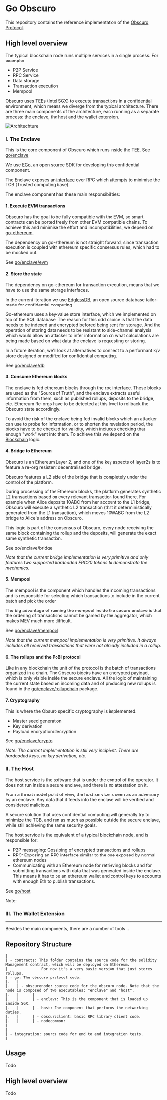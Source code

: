 # Go Obscuro

This repository contains the reference implementation of the [Obscuro Protocol](https://whitepaper.obscu.ro/).


## High level overview

The typical blockchain node runs multiple services in a single process. For example:
- P2P Service
- RPC Service
- Data storage
- Transaction execution
- Mempool

Obscuro uses TEEs (Intel SGX) to execute transactions in a confidential environment, which means we diverge from the typical architecture. 
There are three main components of the architecture, each running as a separate process: the enclave, the host and the wallet extension.

[//]: # (Todo - @joel - change the diagram to represent the wallet extension)
![Architechture](design/obscuro_arch.jpeg)

### I. The Enclave

This is the core component of Obscuro which runs inside the TEE. 
See [go/enclave](go/enclave)

We use [EGo](https://www.edgeless.systems/products/ego/), an open source SDK for developing this confidential component.

The Enclave exposes an [interface](go/common/enclave.go) over RPC which attempts to minimise the TCB (Trusted computing base).

The enclave component has these main responsibilities:

#### 1. Execute EVM transactions
Obscuro has the goal to be fully compatible with the EVM, so smart contracts can be ported freely from other EVM compatible
chains. To achieve this and minimise the effort and incompatibilities, we depend on [go-ethereum](https://github.com/ethereum/go-ethereum).

The dependency on go-ethereum is not straight forward, since transaction execution is coupled with ethereum specific consensus rules,
which had to be mocked out.

See [go/enclave/evm](go/enclave/evm)


#### 2. Store the state
The dependency on go-ethereum for transaction execution, means that we have to use the same storage interfaces.

In the current iteration we use [EdglessDB](https://www.edgeless.systems/products/edgelessdb/), an open source database tailor-made 
for confidential computing.

Go-ethereum uses a key-value store interface, which we implemented on top of the SQL database. The reason for this odd choice 
is that the data needs to be indexed and encrypted befored being sent for storage. And the operation of storing data needs 
to be resistant to side-channel analysis which would allow an attacker to infer information on what calculations are being made
based on what data the enclave is requesting or storing.

In a future iteration, we'll look at alternatives to connect to a performant k/v store designed or modified for confidential computing.

See [go/enclave/db](go/enclave/db)


#### 3. Consume Ethereum blocks 
The enclave is fed ethereum blocks through the rpc interface. These blocks are used as the "Source of Truth", and the enclave 
extracts useful information from them, such as published rollups, deposits to the bridge, etc. Ethereum Re-orgs have to be detected
at this level to rollback the Obscuro state accordingly.

To avoid the risk of the enclave being fed invalid blocks which an attacker can use to probe for information, or to shorten the 
revelation period, the blocks have to be checked for validity, which includes checking that enough "work" went into them.
To achieve this we depend on the [Blockchain](https://github.com/ethereum/go-ethereum/blob/e6fa102eb08c2b83ab75e85ca7860eea3a10dab0/core/blockchain.go) 
logic.


#### 4. Bridge to Ethereum 
Obscuro is an Ethereum Layer 2, and one of the key aspects of layer2s is to feature a re-org resistent decentralised bridge.

Obscuro features a L2 side of the bridge that is completely under the control of the platform.

During processing of the Ethereum blocks, the platform generates synthetic L2 transactions based on every relevant transaction found there.
For example when Alice deposits 10ABC from her account to the L1 bridge, Obscuro will execute a synthetic L2 transaction (that it deterministically
generated from the L1 transaction), which moves 10WABC from the L2 bridge to Alice's address on Obscuro. 

This logic is part of the consensus of Obscuro, every node receiving the same block containing the rollup and the deposits, will generate the exact same synthetic transaction.

See [go/enclave/bridge](go/enclave/bridge)

*Note that the current bridge implementation is very primitive and only features two supported hardcoded ERC20 tokens to demonstrate
the mechanics.*


#### 5. Mempool 

The mempool is the component which handles the incoming transactions and is responsible for selecting which transactions 
to include in the current batch and pick the order.

The big advantage of running the mempool inside the secure enclave is that the ordering of transactions cannot be gamed by the aggregator, 
which makes MEV much more difficult.

See [go/enclave/mempool](go/enclave/mempool)

*Note that the current mempool implementation is very primitive. It always includes all received transactions that were not already
included in a rollup.*


#### 6. The rollups and the PoBI protocol

Like in any blockchain the unit of the protocol is the batch of transactions organized in a chain. 
The Obscuro blocks have an encrypted payload, which is only visible inside the secure enclave.
All the logic of maintaining the current state based on incoming data and of producing new rollups is found in the
[go/enclave/rollupchain](go/enclave/rollupchain) package.


#### 7. Cryptography

This is where the Obsuro specific cryptography is implemented. 

- Master seed generation
- Key derivation
- Payload encryption/decryption


See [go/enclave/crypto](go/enclave/crypto)

*Note: The current implementation is still very incipient. There are hardcoded keys, no key derivation, etc.*


### II. The Host

The host service is the software that is under the control of the operator. It does not run inside a secure enclave, and there is no attestation on it.

From a threat model point of view, the host service is seen as an adversary by an enclave. Any data that it feeds into the enclave
will be verified and considered malicious.

A secure solution that uses confidential computing will generally try to minimize the TCB, and run as much as possible outside the secure enclave,
while still achieving the same security goals.

The host service is the equivalent of a typical blockchain node, and is responsible for:
 
- P2P messaging: Gossiping of encrypted transactions and rollups
- RPC: Exposing an RPC interface similar to the one exposed by normal ethereum nodes
- Communicating with an Ethereum node for retrieving blocks and for submitting transactions with data that was generated inside the enclave. 
This means it has to be an ethereum wallet and control keys to accounts with enough Eth to publish transactions.  

See [go/host](go/host)

Note: 

### III. The Wallet Extension

---

Besides the main components, there are a number of tools ..



## Repository Structure
```
|
| - contracts: This folder contains the source code for the solidity Management contract, which will be deployed on Ethereum.  
|               For now it's a very basic version that just stores rollups.
| - go: The obscuro protocol code.
|.   |
|.   | - obscuronode: source code for the obscuro node. Note that the node is composed of two executables: "enclave" and "host".
|.   |      | 
|.   |      | - enclave: This is the component that is loaded up inside SGX.
|.   |      | - host: The component that performs the networking duties.
|.   |      | - obscuroclient: basic RPC library client code.
|.   |      | - nodecommon:
|
| 
| - integration: source code for end to end integration tests. 
|

```

## Usage
Todo

## High level overview
Todo


